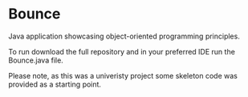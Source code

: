 # Bounce
Java application showcasing object-oriented programming principles.

To run download the full repository and in your preferred IDE run the Bounce.java file.

Please note, as this was a univeristy project some skeleton code was provided as a starting point.
